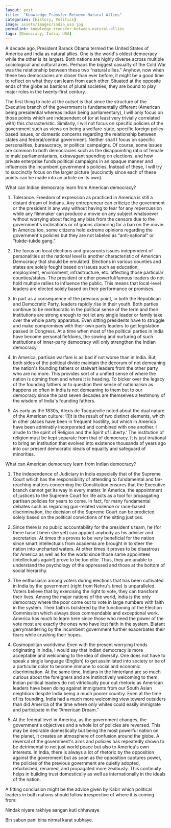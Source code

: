 ```yaml
---
layout: post
title:  "Knowledge Transfer Between Natural Allies"
categories: [History, Politics]
image: assets/images/india_usa.jpg
permalink: knowledge-transfer-between-natural-allies
tags: [Democracy, India, USA]
---
```

A decade ago, President Barack Obama termed the United States of America and India as natural allies. One is the world's oldest democracy while the other is its largest. Both nations are highly diverse across multiple sociological and cultural axes. Perhaps the biggest casualty of the Cold War was the relationship between these two “natural allies.” Anyhow, now when these two democracies are closer than ever before, it might be a good time to reflect on what they can learn from each other. Situated at the opposite ends of the globe as bastions of plural societies, they are bound to play major roles in the twenty-first century.

The first thing to note at the outset is that since the structure of the Executive branch of the government is fundamentally different (American being presidential whereas Indian being parliamentary), I will only focus on those points which are independent of (or at least very trivially correlated with) this characteristic. Similarly, I will not focus on specific policies of the government such as views on being a welfare-state, specific foreign policy-based issues, or domestic concerns regarding the relationship between states and federal/central government. Neither shall I focus on specific personalities, bureaucracy, or political campaigns. Of course, some issues are common to both democracies such as the disappointing ratio of female to male parliamentarians, extravagant spending on elections, and how private enterprise funds political campaigns in an opaque manner and influences the incumbent government's policies. Instead of these, I will try to succinctly focus on the larger picture (succinctly since each of these points can be made into an article on its own).

What can Indian democracy learn from American democracy?
1. Tolerance. Freedom of expression as practiced in America is still a distant dream of Indians. Any entrepreneur can criticize the government or the president in any way without having to fear for any repercussion while any filmmaker can produce a movie on any subject whatsoever without worrying about facing any bias from the censors due to the government's inclinations or of goons clamoring for a ban on the movie. In America too, some citizens hold extreme opinions regarding the government's policies but they are not labeled as “anti-national” or “tukde-tukde gang.”

2. The focus on local elections and grassroots issues independent of personalities at the national level is another characteristic of American Democracy that should be emulated. Elections in various counties and states are solely fought based on issues such as education, employment, environment, infrastructure, etc. affecting those particular counties/states. The president or other powerful/famous leaders do not hold multiple rallies to influence the public. This means that local-level leaders are elected solely based on their performance or promises.

3. In part as a consequence of the previous point, in both the Republican and Democratic Party, leaders rapidly rise in their youth. Both parties continue to be meritocratic in the political sense of the term and their institutions are strong enough to not let any single leader or family take over the whole party apparatus. Even sitting presidents have to struggle and make compromises with their own party leaders to get legislation passed in Congress. At a time when most of the political parties in India have become personal fiefdoms, the sowing and nurturing of such institutions of inner-party democracy will only strengthen the Indian democracy.

4. In America, partisan warfare is as bad if not worse than in India. But, both sides of the political divide maintain the decorum of not demeaning the nation's founding fathers or stalwart leaders from the other party who are no more. This provides sort of a unified sense of where the nation is coming from and where it is heading. To bicker over the legacy of the founding fathers or to question their sense of nationalism as happens so often in India is not demeaning to them but to our democracy since the past seven decades are themselves a testimony of the wisdom of India's founding fathers.

5. As early as the 1830s, Alexis de Tocqueville noted about the dual nature of the American culture: ‘[I]t is the result of two distinct elements, which in other places have been in frequent hostility, but which in America have been admirably incorporated and combined with one another. I allude to the spirit of Religion and the Spirit of Liberty.’ The institution of religion must be kept separate from that of democracy. It is just irrational to bring an institution that evolved into existence thousands of years ago into our present democratic ideals of equality and safeguard of minorities.

What can American democracy learn from Indian democracy?
1. The independence of Judiciary in India especially that of the Supreme Court which has the responsibility of attending to fundamental and far-reaching matters concerning the Constitution ensures that the Executive branch cannot get its way in every matter. In America, the appointment of justices to the Supreme Court for life acts as a tool for propagating partisan policies for years to come. In fact, for many fundamental debates such as regarding gun-related violence or race-based discrimination, the decision of the Supreme Court can be predicted solely based on the political convictions of the sitting justices.

2. Since there is no public accountability for the president's team, he (for there hasn't been she yet) can appoint anybody as his adviser and secretaries. At times this proves to be very beneficial for the nation since smart intellectuals from academia are brought in to steer the nation into uncharted waters. At other times it proves to be disastrous for America as well as for the world since those same appointees (intellectuals again!) prove to be too elite. Thus, they are unable to understand the psychology of the oppressed and those at the bottom of social hierarchy.

3. The enthusiasm among voters during elections that has been cultivated in India by the government (right from Nehru's time) is unparalleled. Voters believe that by exercising the right to vote, they can transform their lives. Among the major nations of the world, India is the only democracy where the poor come out to vote in large numbers with faith in the system. Their faith is bolstered by the functioning of the Election Commission which always does commendable and exceptional work. America has much to learn here since those who need the power of the vote most are exactly the ones who have lost faith in the system. Blatant gerrymandering by the incumbent government further exacerbates their fears while crushing their hopes.

4. Cosmopolitan worldview. Even with the present worrying trends originating in India, I would say that Indian democracy is more acceptable and welcoming to the idea of diversity. One does not have to speak a single language (English) to get assimilated into society or be of a particular color to become immune to social and economic discrimination. At the same time, Indians in the hinterland are so much curious about the foreigners and are instinctively welcoming to them. Indian political leaders do not vitriolically pour out rhetoric as American leaders have been doing against immigrants from our South Asian neighbors despite India being a much poorer country. Even at the time of its founding, India had a much more welcoming view toward outsiders than did America of the time where only whites could easily immigrate and participate in the “American Dream.”

5. At the federal level in America, as the government changes, the government's objectives and a whole lot of policies are reversed. This may be desirable domestically but being the most powerful nation on the planet, it creates an atmosphere of confusion around the globe. A reversal of the government's aims and policies has repeatedly shown to be detrimental to not just world peace but also to America's own interests. In India, there is always a lot of rhetoric by the opposition against the government but as soon as the opposition captures power, the policies of the previous government are quietly adopted, refurbished, renamed, and propagated more zealously. This continuity helps in building trust domestically as well as internationally in the ideals of the nation.

A fitting conclusion might be the advice given by Kabir which political leaders in both nations should follow irrespective of where it is coming from: 

Nindak niyare rakhiye aangan kuti chhawaye 

Bin sabun pani bina nirmal karat subhaye.
